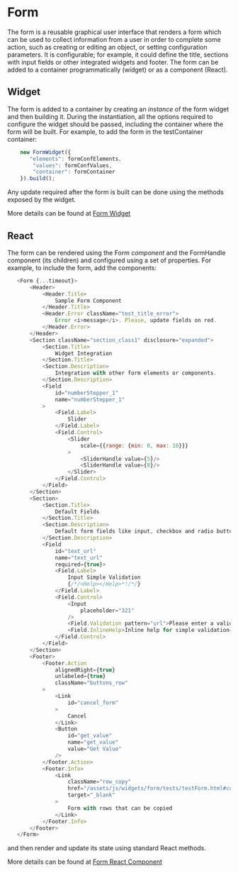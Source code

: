 # Form

The form is a reusable graphical user interface that renders a form which can be used to collect information from a user in order to complete some action, such as creating or editing an object, or setting configuration parameters. It is configurable; for example, it could define the title, sections with input fields or other integrated widgets and footer. The form can be added to a container programmatically (widget) or as a component (React).


## Widget
The form is added to a container by creating an *instance* of the form widget and then building it. During the instantiation, all the options required to configure the widget should be passed, including the container where the form will be built. For example, to add the form in the testContainer container:

```javascript
    new FormWidget({
       "elements": formConfElements,
        "values": formConfValues,
        "container": formContainer
    }).build();
```

Any update required after the form is built can be done using the methods exposed by the widget.

More details can be found at [Form Widget](public/assets/js/widgets/form/formWidget.md)


## React
The form can be rendered using the Form *component* and the FormHandle component (its children) and configured using a set of properties. For example, to include the form, add the components:

```javascript
   <Form {...timeout}>
       <Header>
           <Header.Title>
               Sample Form Component
           </Header.Title>
           <Header.Error className="test_title_error">
               Error <i>message</i>. Please, update fields on red.
           </Header.Error>
       </Header>
       <Section className="section_class1" disclosure="expanded">
           <Section.Title>
               Widget Integration
           </Section.Title>
           <Section.Description>
               Integration with other form elements or components.
           </Section.Description>
           <Field
               id="numberStepper_1"
               name="numberStepper_1"
           >
               <Field.Label>
                   Slider
               </Field.Label>
               <Field.Control>
                   <Slider
                       scale={{range: {min: 0, max: 10}}}
                   >
                       <SliderHandle value={5}/>
                       <SliderHandle value={8}/>
                   </Slider>
               </Field.Control>
           </Field>
       </Section>
       <Section>
           <Section.Title>
               Default Fields
           </Section.Title>
           <Section.Description>
               Default form fields like input, checkbox and radio button
           </Section.Description>
           <Field
               id="text_url"
               name="text_url"
               required={true}>
               <Field.Label>
                   Input Simple Validation
                   {/*/<Help></Help>*!/*/}
               </Field.Label>
               <Field.Control>
                   <Input
                       placeholder="321"
                   />
                   <Field.Validation pattern="url">Please enter a valid URL</Field.Validation>
                   <Field.InlineHelp>Inline help for simple validation</Field.InlineHelp>
               </Field.Control>
           </Field>
       </Section>
       <Footer>
           <Footer.Action
               alignedRight={true}
               unlabeled={true}
               className="buttons_row"
           >
               <Link
                   id="cancel_form"
               >
                   Cancel
               </Link>
               <Button
                   id="get_value"
                   name="get_value"
                   value="Get Value"
               />
           </Footer.Action>
           <Footer.Info>
               <Link
                   className="row_copy"
                   href="/assets/js/widgets/form/tests/testForm.html#copy"
                   target="_blank"
               >
                   Form with rows that can be copied
               </Link>
           </Footer.Info>
       </Footer>
   </Form>
```

and then render and update its state using standard React methods.

More details can be found at [Form React Component](public/assets/js/widgets/form/react/form.md)